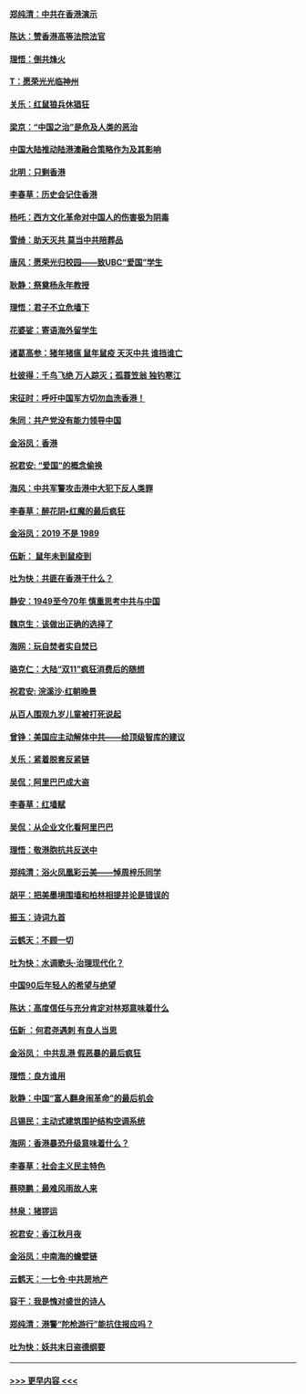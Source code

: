 #### [郑纯清：中共在香港演示](../pages/nsc993/n11670539.md?t=11211455) 
#### [陈达：赞香港高等法院法官](../pages/nsc993/n11669542.md?t=11211455) 
#### [理悟：倒共烽火](../pages/nsc993/n11668844.md?t=11211455) 
#### [T：愿荣光光临神州](../pages/nsc993/n11668421.md?t=11211455) 
#### [关乐：红鼠狼兵休猖狂](../pages/nsc993/n11668378.md?t=11211455) 
#### [梁京：“中国之治”是危及人类的恶治](../pages/nsc993/n11668328.md?t=11211455) 
#### [中国大陆推动陆港澳融合策略作为及其影响](../pages/nsc993/n11668157.md?t=11211455) 
#### [北明：只剩香港](../pages/nsc993/n11668002.md?t=11211455) 
#### [李春草：历史会记住香港](../pages/nsc993/n11667927.md?t=11211455) 
#### [杨吒：西方文化革命对中国人的伤害极为阴毒](../pages/nsc993/n11664521.md?t=11211455) 
#### [雪绮：助天灭共 莫当中共陪葬品](../pages/nsc993/n11662650.md?t=11211455) 
#### [唐风：愿荣光归校园——致UBC“爱国”学生](../pages/nsc993/n11662194.md?t=11211455) 
#### [耿静：祭奠杨永年教授](../pages/nsc993/n11662514.md?t=11211455) 
#### [理悟：君子不立危墙下](../pages/nsc993/n11662172.md?t=11211455) 
#### [花婆娑：寄语海外留学生](../pages/nsc993/n11662121.md?t=11211455) 
#### [诸葛高参：猪年猪瘟 鼠年鼠疫 天灭中共 谁挡谁亡](../pages/nsc993/n11661980.md?t=11211455) 
#### [杜彼得：千鸟飞绝 万人踪灭；孤蓑笠翁 独钓寒江](../pages/nsc993/n11661170.md?t=11211455) 
#### [宋征时：呼吁中国军方切勿血洗香港！](../pages/nsc993/n11415318.md?t=11211455) 
#### [朱同：共产党没有能力领导中国](../pages/nsc993/n11660421.md?t=11211455) 
#### [金浴凤：香港](../pages/nsc993/n11660419.md?t=11211455) 
#### [祝君安: “爱国”的概念偷换](../pages/nsc993/n11659706.md?t=11211455) 
#### [海风：中共军警攻击港中大犯下反人类罪](../pages/nsc993/n11659632.md?t=11211455) 
#### [李春草：醉花阴•红魔的最后疯狂](../pages/nsc993/n11659287.md?t=11211455) 
#### [金浴凤：2019 不是 1989](../pages/nsc993/n11657663.md?t=11211455) 
#### [伍新： 鼠年未到鼠疫到](../pages/nsc993/n11655098.md?t=11211455) 
#### [吐为快：共匪在香港干什么？](../pages/nsc993/n11654891.md?t=11211455) 
#### [静安：1949至今70年 慎重思考中共与中国](../pages/nsc993/n11651244.md?t=11211455) 
#### [魏京生：该做出正确的选择了](../pages/nsc993/n11653084.md?t=11211455) 
#### [海网：玩自焚者实自焚已](../pages/nsc993/n11652423.md?t=11211455) 
#### [骆克仁：大陆“双11”疯狂消费后的随想](../pages/nsc993/n11652305.md?t=11211455) 
#### [祝君安: 浣溪沙·红朝晚景](../pages/nsc993/n11652258.md?t=11211455) 
#### [从百人围观九岁儿童被打死说起](../pages/nsc993/n11651030.md?t=11211455) 
#### [曾铮：美国应主动解体中共——给顶级智库的建议](../pages/nsc993/n11649888.md?t=11211455) 
#### [关乐：紧着脱套反紧链](../pages/nsc993/n11649069.md?t=11211455) 
#### [吴侃：阿里巴巴成大盗](../pages/nsc993/n11645523.md?t=11211455) 
#### [李春草：红墙赋](../pages/nsc993/n11646389.md?t=11211455) 
#### [吴侃：从企业文化看阿里巴巴](../pages/nsc993/n11645476.md?t=11211455) 
#### [理悟：敬港胞抗共反送中](../pages/nsc993/n11645466.md?t=11211455) 
#### [郑纯清：浴火凤凰彩云美——悼周梓乐同学](../pages/nsc993/n11645155.md?t=11211455) 
#### [胡平：把美墨境围墙和柏林相提并论是错误的](../pages/nsc993/n11645134.md?t=11211455) 
#### [振玉：诗词九首](../pages/nsc993/n11644081.md?t=11211455) 
#### [云鹤天：不顾一切](../pages/nsc993/n11643508.md?t=11211455) 
#### [吐为快：水调歌头·治理现代化？](../pages/nsc993/n11643485.md?t=11211455) 
#### [中国90后年轻人的希望与绝望](../pages/nsc993/n11642317.md?t=11211455) 
#### [陈达：高度信任与充分肯定对林郑意味着什么](../pages/nsc993/n11641441.md?t=11211455) 
#### [伍新 ：何君尧遇刺 有良人当思](../pages/nsc993/n11641503.md?t=11211455) 
#### [金浴凤： 中共乱港  假恶暴的最后疯狂](../pages/nsc993/n11641495.md?t=11211455) 
#### [理悟：良方谁用](../pages/nsc993/n11641463.md?t=11211455) 
#### [耿静：中国“富人翻身闹革命”的最后机会](../pages/nsc993/n11640655.md?t=11211455) 
#### [吕锡民：主动式建筑围护结构空调系统](../pages/nsc993/n11640168.md?t=11211455) 
#### [海网：香港暴恐升级意味着什么？](../pages/nsc993/n11635904.md?t=11211455) 
#### [李春草：社会主义民主特色](../pages/nsc993/n11634657.md?t=11211455) 
#### [蔡晓鹏：最难风雨故人来](../pages/nsc993/n11633145.md?t=11211455) 
#### [林泉：猪猡运](../pages/nsc993/n11631469.md?t=11211455) 
#### [祝君安：香江秋月夜](../pages/nsc993/n11631440.md?t=11211455) 
#### [金浴凤：中南海的蟾嬖链](../pages/nsc993/n11631290.md?t=11211455) 
#### [云鹤天：一七令·中共房地产](../pages/nsc993/n11630084.md?t=11211455) 
#### [容干：我是愧对盛世的诗人](../pages/nsc993/n11630059.md?t=11211455) 
#### [郑纯清：港警“陀枪游行”能抗住报应吗？](../pages/nsc993/n11629999.md?t=11211455) 
#### [吐为快：妖共末日盗德纲要](../pages/nsc993/n11628610.md?t=11211455) 

----
#### [ >>> 更早内容 <<< ](../indexes/nsc993-earlier.md)
